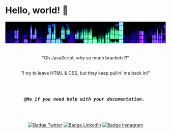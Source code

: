 # Hello, world! 👋
<div align = center>
<img src="images/header.jpg" alt="Girl in a jacket">
<br>
<br>
<br>
"Oh JavaScript, why so much brackets?!"
<br>
<br>

"I try to leave HTML & CSS, but they keep pullin' me back in!"
<br>
<br>

<kbd> <br> <br> ***<span style="font-size: 14px;">@Me if you need help with your documentation.</span>*** <br> <br> </kbd>
<br>
<br>

[![Badge Twitter]][Twitter]
[![Badge LinkedIn]][LinkedIn]
[![Badge Instagram]][Instagram]

[Twitter]: https://twitter.com/ilya0x
[Badge Twitter]: https://img.shields.io/twitter/follow/ElectroArchiver?color=1378b7&label=Twitter/X&logo=Twitter&logoColor=FFFFFF&style=for-the-badge&labelColor=1DA1F2

[LinkedIn]: https://www.linkedin.com/in/ilya0x
[Badge LinkedIn]: https://img.shields.io/twitter/follow/ElectroArchiver?color=1378b7&label=LinkedIn&logo=LinkedIn&logoColor=FFFFFF&style=for-the-badge&labelColor=1DA1F2

[Instagram]: https://www.linkedin.com/in/ilya0x
[Badge Instagram]: https://img.shields.io/twitter/follow/ElectroArchiver?color=1378b7&label=Instagram&logo=Instagram&logoColor=FFFFFF&style=for-the-badge&labelColor=1DA1F2
</div>